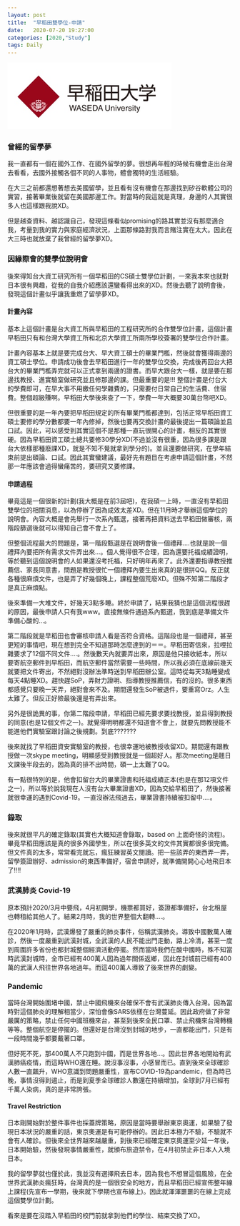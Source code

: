 ```yaml
---
layout: post
title:  "早稻田雙學位-申請"
date:   2020-07-20 19:27:00
categories: [2020,"Study"]
tags: Daily
---
```


![](/assets/images/Daily/waseda/logo.jpg)

### 曾經的留學夢

我一直都有一個在國外工作、在國外留學的夢。很想再年輕的時候有機會走出台灣去看看，去國外接觸各個不同的人事物，體會獨特的生活經驗。

在大三之前都還想著想去美國留學，並且看有沒有機會在那邊找到矽谷軟體公司的實習，接著畢業後就留在美國那邊工作。對當時的我這就是真理，身邊的人其實很多人也這樣跟我說XD。

但是越查資料、越認識自己，發現這條看似promising的路其實並沒有那麼適合我，考量到我的實力與家庭經濟狀況，上面那條路對我而言賭注實在太大。因此在大三時也就放棄了我曾經的留學夢XD。

### 因緣際會的雙學位說明會

後來得知台大資工研究所有一個早稻田的CS碩士雙學位計劃，一來我本來也就對日本很有興趣，從我的自我介紹應該還蠻看得出來的XD。然後去聽了說明會後，發現這個計畫似乎讓我重燃了留學夢XD。

#### 計畫內容

基本上這個計畫是台大資工所與早稻田的工程研究所的合作雙學位計畫，這個計畫早稻田只有和台灣大學資工所和北京大學資工所兩所學校簽署的雙學位合作計畫。

計畫內容基本上就是要完成台大、早大資工碩士的畢業門檻，然後就會獲得兩邊的資工碩士學位。申請成功後會去早稻田進行一年的雙學位交換，完成後再回台大把台大的畢業門檻弄完就可以正式拿到兩邊的證書。而早大跟台大一樣，就是要在那邊找教授、進實驗室做研究並且修那邊的課。但最重要的是!!! 整個計畫是付台大的學費即可，在早大事不用繳任何學雜費的，只需要付日常自己的生活費、住宿費。整個超級賺啊。早稻田大學後來查了一下，學費一年大概要30萬台幣吧XD。

但很重要的是一年內要把早稻田規定的所有畢業門檻都達到，包括正常早稻田資工碩士要修的學分數都要一年內修掉，然後也要再交換計畫的最後提出一篇碩論並且口試。因此，可以感受到其實這個不是那種一直玩很開心的計畫，相反的其實很硬。因為早稻田資工碩士總共要修30學分XD(不過並沒有很重，因為很多課是跟台大依樣那種廢課XD，就是不知不覺就拿到學分的)。並且還要做研究，在學年結束前提出碩論、口試。因此其實蠻建議，最好先有題目在考慮申請這個計畫，不然那一年應該會過得蠻痛苦的，要研究又要修課。


#### 申請過程

畢竟這是一個很新的計劃(我大概是在前3屆吧)，在我碩一上時，一直沒有早稻田雙學位的相關消息，以為停辦了因為成效太差XD。但在11月時才舉辦這個學位的說明會。內容大概是會先舉行一次系內甄選，接著再把資料送去早稻田做審核，兩階段篩選後就可以得知自己會不會上了。

但整個流程最大的問題是，第一階段甄選是在說明會後一個禮拜....也就是說一個禮拜內要把所有需求文件弄出來...。個人覺得很不合理，因為還要托福成績證明，等於聽到這個說明會的人如果還沒考托福，只好明年再來了。此外還要指導教授推薦信、家長同意書，問題是教授很忙一個禮拜內要生出來真的是很拼QQ。反正就各種很麻煩文件，也是弄了好幾個晚上，課程整個荒廢XD。但殊不知第二階段才是真正麻煩點。

後來準備一大堆文件，好幾天3點多睡。終於申請了，結果我猜也是這個流程很趕的原因，最後申請人只有我www。直接無條件通過系內甄選，我到底是準備文件準備心酸的...。

第二階段就是早稻田也會審核申請人看是否符合資格。這階段也是一個禮拜，甚至更短的事情吧，現在想到完全不知道那時怎麼達到的＝＝。早稻田寄信來，拉哩拉雜要求了12個不同文件....。然後數天內就要弄出來，原因是他只接收紙本，所以要寄航空郵件到早稻田，而航空郵件當然需要一些時間，所以我必須在底線前幾天就要把文件寄出，不然絕對沒辦法準時送到早稻田辦公室。這時從每天3點睡變成每天4點睡XD。趕快趕SoP，弄財力證明、指導教授推薦信，有的沒的。很多東西都感覺只要晚一天弄，絕對會來不及。期間還發生SoP被退件，要重寫Orz。人生太難了。但反正好險最後還是有弄出來。

另外是很詭異的事，你第二階段申請，早稻田已經先要求要找教授，並且得到教授的同意(也是12個文件之一)。就覺得明明都還不知道會不會上，就要先問教授能不能進他們實驗室跟討論之後規劃。到底???????

後來就找了早稻田資安實驗室的教授，也很幸運地被教授收留XD。期間還有跟教授做一次skype meeting，明顯感受到教授就是一個超好人。那次meeting是翹日文課後半段去的，因為真的排不出時間，碩一上太難了QQ。

有一點很特別的是，他會扣留台大的畢業證書和托福成績正本(也是在那12項文件之一)，所以等於說我現在人沒有台大畢業證書XD，因為交給早稻田了，然後接著就很幸運的遇到Covid-19。一直沒辦法飛過去，畢業證書持續被扣留中....。

### 錄取

後來就很平凡的確定錄取(其實也大概知道會錄取，based on 上面奇怪的流程)。畢竟早稻田應該是真的很多外國學生，所以在很多英文的文件其實都很多很完備。但文件真的太多，常常看完就忘，瘋狂練習英文閱讀。把一些該弄的東西弄一弄，留學簽證辦好、admission的東西準備好，宿舍申請好，就準備開開心心地飛日本了!!!!


### 武漢肺炎 Covid-19

原本預計2020/3月中要飛，4月初開學，機票都買好，簽證都準備好，台北租屋也轉租給其他人了。結果2月時，我的世界整個大翻轉....。

在2020年1月時，武漢爆發了嚴重的肺炎事件，俗稱武漢肺炎。導致中國數萬人確診，然後一度嚴重到武漢封城，全武漢的人民不能出門走動，路上冷清，甚至一度到周圍許多省份也都封城整個經濟活動停擺。然而當時我們在酸中國時，殊不知當時武漢封城時，全市已經有400萬人因為過年關係返鄉，因此在封城前已經有400萬的武漢人飛往世界各地過年。而這400萬人導致了後來世界的劇變。


### Pandemic

當時台灣開始圍堵中國，禁止中國飛機來台確保不會有武漢肺炎傳入台灣。因為當時對這個肺炎的理解相當少，深怕會像SARS依樣在台灣蔓延。因此政府做了非常嚴厲的策略，禁止任何中國班機來台，甚至到後來全民口罩、禁止飛機來台灣轉機等等。整個航空是停擺的。但還好是台灣沒到封城的地步，一直都能出門，只是有一段時間幾乎都要戴著口罩。

但好死不死，那400萬人不只跑到中國，而是世界各地...。因此世界各地開始有武漢肺癌疫情，而這時WHO還在睡。說沒事沒事，小感冒而已。直到後來全球確診人數一直飆升，WHO意識到問題嚴重性，宣布COVID-19為pandemic，但為時已晚，事情沒得到遏止，而是到夏季全球確診人數還在持續增加，全球到7月已經有千萬人染病，真的是非常誇張。

#### Travel Restriction

日本剛開始對於整件事件也採蓋牌策略，原因是當時要舉辦東京奧運，如果驗了發現日本狀況的嚴重的話，東京奧運是有可能停辦的。因此日本極力不驗，不驗就不會有人確診。但後來全世界越來越嚴重，到後來已經確定東京奧運至少延一年後，日本開始驗，然後發現事情嚴重性，就頒布旅遊禁令，在4月初禁止非日本人入境日本。

我的留學夢就也僅於此，我並沒有選擇飛去日本，因為我也不想冒這個風險，在全世界武漢肺炎瘋狂時，台灣真的是一個很安全的地方，而且早稻田已經宣佈整年線上課程(先宣布一學期，後來就下學期也宣布線上)。因此就渾渾噩噩的在線上完成這個雙學位計劃。

看來是要在沒踏入早稻田的校門前就拿到他們的學位、結束交換了XD。